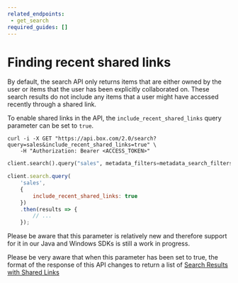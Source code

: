 ```yaml
---
related_endpoints:
 - get_search
required_guides: []
---
```


# Finding recent shared links

By default, the search API only returns items that are either owned by the user
or items that the user has been explicitly collaborated on. These search results
do not include any items that a user might have accessed recently through a
shared link.

To enable shared links in the API, the `include_recent_shared_links` query
parameter can be set to `true`.

<Tabs>
 <Tab title='cURL'>

```curl
curl -i -X GET "https://api.box.com/2.0/search?query=sales&include_recent_shared_links=true" \
    -H "Authorization: Bearer <ACCESS_TOKEN>"
```

 </Tab>
 <Tab title='Python'>

```python
client.search().query("sales", metadata_filters=metadata_search_filters, include_recent_shared_links=True)
```

 </Tab>
 <Tab title='Node'>

```js
client.search.query(
    'sales',
    {
        include_recent_shared_links: true
    })
    .then(results => {
        // ...
    });
```

 </Tab>
</Tabs>

<Message warning>

Please be aware that this parameter is relatively new and therefore support for
it in our Java and Windows SDKs is still a work in progress.

</Message >

<Message danger>

Please be very aware that when this parameter has been set to true, the format
of the response of this API changes to return a list of
[Search Results with Shared Links](r://search-results-with-shared-links)

</Message >
